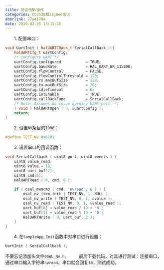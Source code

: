 ```yaml
---
title: 协议栈NV操作
categories: CC2530和zigbee笔记
abbrlink: 77a4179a
date: 2019-02-05 13:11:58
---
```

&emsp;&emsp;1. 配置串口：<!--more-->

``` cpp
void UartInit ( halUARTCBack_t SerialCallBack ) {
    halUARTCfg_t uartConfig;
    /* configure UART */
    uartConfig.configured           = TRUE;
    uartConfig.baudRate             = HAL_UART_BR_115200;
    uartConfig.flowControl          = FALSE;
    uartConfig.flowControlThreshold = 128;
    uartConfig.rx.maxBufSize        = 128;
    uartConfig.tx.maxBufSize        = 28;
    uartConfig.idleTimeout          = 6;
    uartConfig.intEnable            = TRUE;
    uartConfig.callBackFunc         = SerialCallBack;
    /* Note: Assumes no issue opening UART port. */
    ( void ) HalUARTOpen ( 0, &uartConfig );
    return;
}
```

&emsp;&emsp;2. 设置`NV`条目的`ID`号：

``` cpp
#define TEST_NV 0x0201
```

&emsp;&emsp;3. 设置串口的回调函数：

``` cpp
void SerialCallback ( uint8 port, uint8 events ) {
    uint8 value_read;
    uint8 value = 18;
    uint8 uart_buf[2];
    uint8 cmd[6];
    HalUARTRead ( 0, cmd, 6 );
​
    if ( osal_memcmp ( cmd, "nvread", 6 ) ) {
        osal_nv_item_init ( TEST_NV, 1, NULL );
        osal_nv_write ( TEST_NV, 0, 1, &value );
        osal_nv_read ( TEST_NV, 0, 1, &value_read );
        uart_buf[0] = value_read / 10 + '0';
        uart_buf[1] = value_read % 10 + '0';
        HalUARTWrite ( 0, uart_buf, 2 );
    }
}
```

&emsp;&emsp;4. 在`SampleApp_Init`函数中对串口进行设置：

``` cpp
UartInit ( SerialCallback );
```

不要忘记添加头文件`OSAL_Nv.h`。
&emsp;&emsp;最后下载代码，对其进行测试：连接串口，通过串口输入字符串`nvread`，串口就会回复`18`，测试成功。